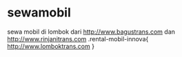 # sewamobil
sewa mobil di lombok dari http://www.bagustrans.com dan http://www.rinjanitrans.com
.rental-mobil-innova{ http://www.lomboktrans.com }
